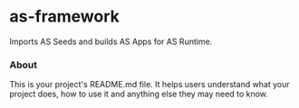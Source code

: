 as-framework
============

Imports AS Seeds and builds AS Apps for AS Runtime.

### About

This is your project's README.md file. It helps users understand what your
project does, how to use it and anything else they may need to know.